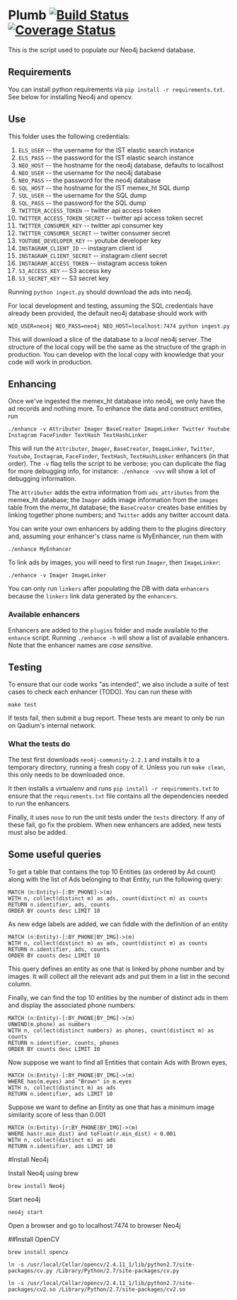 # Plumb [![Build Status](https://travis-ci.org/qadium/plumb.svg)](https://travis-ci.org/qadium/plumb) [![Coverage Status](https://coveralls.io/repos/qadium/plumb/badge.svg)](https://coveralls.io/r/qadium/plumb)
This is the script used to populate our Neo4j backend database.

## Requirements
You can install python requirements via `pip install -r requirements.txt`.
See below for installing Neo4j and opencv.

## Use
This folder uses the following credentials:

1. `ELS_USER` -- the username for the IST elastic search instance
2. `ELS_PASS` -- the password for the IST elastic search instance
3. `NEO_HOST` -- the hostname for the neo4j database, defaults to localhost
4. `NEO_USER` -- the username for the neo4j database
5. `NEO_PASS` -- the password for the neo4j database
6. `SQL_HOST` -- the hostname for the IST memex_ht SQL dump
7. `SQL_USER` -- the username for the SQL dump
8. `SQL_PASS` -- the password for the SQL dump
9. `TWITTER_ACCESS_TOKEN` -- twitter api access token
10. `TWITTER_ACCESS_TOKEN_SECRET` -- twitter api access token secret
11. `TWITTER_CONSUMER_KEY` -- twitter api consumer key
12. `TWITTER_CONSUMER_SECRET` -- twitter consumer secret
13. `YOUTUBE_DEVELOPER_KEY` -- youtube developer key
14. `INSTAGRAM_CLIENT_ID` -- instagram client id
15. `INSTAGRAM_CLIENT_SECRET` -- instagram client secret
17. `INSTAGRAM_ACCESS_TOKEN` -- instagram access token
18. `S3_ACCESS_KEY` -- S3 access key
19. `S3_SECRET_KEY` -- S3 secret key


Running `python ingest.py` should download the ads into neo4j.

For local development and testing, assuming the SQL credentials have
already been provided, the default neo4j database should work with

    NEO_USER=neo4j NEO_PASS=neo4j NEO_HOST=localhost:7474 python ingest.py

This will download a slice of the database to a *local* neo4j server. The
structure of the local copy will be the same as the structure of the graph in
production. You can develop with the local copy with knowledge that your code
will work in production.

## Enhancing
Once we've ingested the memex_ht database into neo4j, we only have the ad records and nothing more. To enhance the data and construct entities, run

    ./enhance -v Attributer Imager BaseCreator ImageLinker Twitter Youtube Instagram FaceFinder TextHash TextHashLinker

This will run the `Attributer`, `Imager`, `BaseCreator`, `ImageLinker`, `Twitter`, `Youtube`, `Instagram`, `FaceFinder`, `TextHash`, `TextHashLinker` enhancers (in that order). The `-v` flag tells the script to be verbose; you can duplicate the flag for more debugging info, for instance: `./enhance -vvv` will show a lot of debugging information.

The `Attributer` adds the extra information from `ads_attributes` from the memex_ht database; the `Imager` adds image information from the `images` table from the memx_ht database; the `BaseCreator` creates base entities by linking together phone numbers; and `Twitter` adds any twitter account data.

You can write your own enhancers by adding them to the plugins directory and, assuming your enhancer's class name is MyEnhancer, run them with

    ./enhance MyEnhancer

To link ads by images, you will need to first run `Imager`, then `ImageLinker`:

    ./enhance -v Imager ImageLinker

You can only run `linkers` after populating the DB with data `enhancers` because the `linkers` link data generated by the `enhancers`.

### Available enhancers
Enhancers are added to the `plugins` folder and made available to the `enhance` script. Running `./enhance -h` will show a list of available enhancers. Note that the enhancer names are *case sensitive*.

## Testing
To ensure that our code works "as intended", we also include a suite of
test cases to check each enhancer (TODO). You can run these with

    make test

If tests fail, then submit a bug report. These tests are meant to only
be run on Qadium's internal network.

### What the tests do
The test first downloads `neo4j-community-2.2.1` and installs it to a
temporary directory, running a fresh copy of it. Unless you run `make clean`, this only needs to be downloaded once.

It then installs a virtualenv and runs `pip install -r requirements.txt`
to ensure that the `requirements.txt` file contains all the dependencies needed to run the enhancers.

Finally, it uses `nose` to run the unit tests under the `tests` directory. If any of these fail, go fix the problem. When new enhancers
are added, new tests must also be added.

## Some useful queries
To get a table that contains the top 10 Entities (as ordered by Ad count) along
with the list of Ads belonging to that Entity, run the following query:
```Cypher
MATCH (n:Entity)-[:BY_PHONE]->(m)
WITH n, collect(distinct m) as ads, count(distinct m) as counts
RETURN n.identifier, ads, counts
ORDER BY counts desc LIMIT 10
```

As new edge labels are added, we can fiddle with the definition of an entity
```Cypher
MATCH (n:Entity)-[:BY_PHONE|BY_IMG]->(m)
WITH n, collect(distinct m) as ads, count(distinct m) as counts
RETURN n.identifier, ads, counts
ORDER BY counts desc LIMIT 10
```
This query defines an entity as one that is linked by phone number and by images. It will collect all the relevant ads and put them in
a list in the second column.

Finally, we can find the top 10 entities by the number of distinct ads in them and display the associated phone numbers:
```Cypher
MATCH (n:Entity)-[:BY_PHONE|BY_IMG]->(m)
UNWIND(m.phone) as numbers
WITH n, collect(distinct numbers) as phones, count(distinct m) as counts
RETURN n.identifier, counts, phones
ORDER BY counts desc LIMIT 10
```

Now suppose we want to find all Entities that contain Ads with Brown eyes,
```Cypher
MATCH (n:Entity)-[:BY_PHONE|BY_IMG]->(m)
WHERE has(m.eyes) and "Brown" in m.eyes
WITH n, collect(distinct m) as ads
RETURN n.identifier, ads LIMIT 10
```

Suppose we want to define an Entity as one that has a minimum image similarity score of less than 0.001
```Cypher
MATCH (n:Entity)-[r:BY_PHONE|BY_IMG]->(m)
WHERE has(r.min_dist) and toFloat(r.min_dist) < 0.001
WITH n, collect(distinct m) as ads
RETURN n.identifier, ads LIMIT 10
```

#Install Neo4j

Install Neo4j using brew

`brew install Neo4j`

Start neo4j

`neo4j start`

Open a browser and go to localhost:7474 to browser Neo4j

##Install OpenCV

`brew install opencv`

`ln -s /usr/local/Cellar/opencv/2.4.11_1/lib/python2.7/site-packages/cv.py /Library/Python/2.7/site-packages/cv.py`

`ln -s /usr/local/Cellar/opencv/2.4.11_1/lib/python2.7/site-packages/cv2.so /Library/Python/2.7/site-packages/cv2.so`
